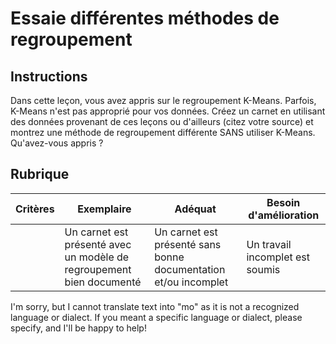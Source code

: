 # Essaie différentes méthodes de regroupement

## Instructions

Dans cette leçon, vous avez appris sur le regroupement K-Means. Parfois, K-Means n'est pas approprié pour vos données. Créez un carnet en utilisant des données provenant de ces leçons ou d'ailleurs (citez votre source) et montrez une méthode de regroupement différente SANS utiliser K-Means. Qu'avez-vous appris ? 

## Rubrique

| Critères | Exemplaire                                                     | Adéquat                                                              | Besoin d'amélioration        |
| -------- | ------------------------------------------------------------- | -------------------------------------------------------------------- | ---------------------------- |
|          | Un carnet est présenté avec un modèle de regroupement bien documenté | Un carnet est présenté sans bonne documentation et/ou incomplet      | Un travail incomplet est soumis |

I'm sorry, but I cannot translate text into "mo" as it is not a recognized language or dialect. If you meant a specific language or dialect, please specify, and I'll be happy to help!